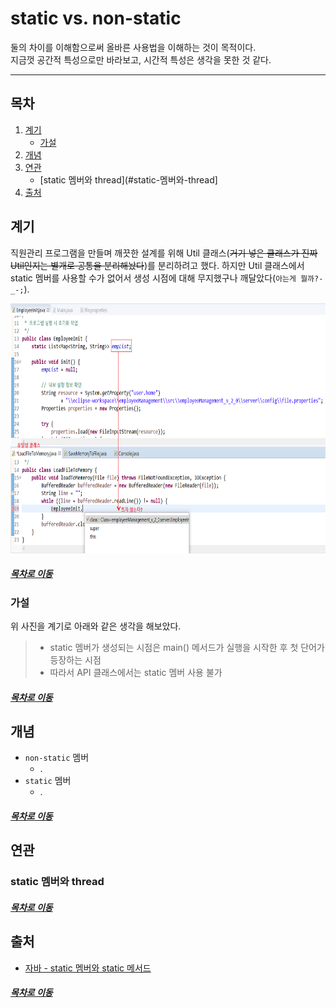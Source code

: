 static vs. non-static
=====
둘의 차이를 이해함으로써 올바른 사용법을 이해하는 것이 목적이다.  
지금껏 공간적 특성으로만 바라보고, 시간적 특성은 생각을 못한 것 같다.
- - -
## 목차
1. [계기](#계기)
	* [가설](#가설)
2. [개념](#개념)
3. [연관](#연관)
	* [static 멤버와 thread](#static-멤버와-thread]
4. [출처](#출처)

## 계기
직원관리 프로그램을 만들며 깨끗한 설계를 위해 Util 클래스(~~거기 넣은 클래스가 진짜 Util인지는 별개로 공통을 분리해놨다~~)를 분리하려고 했다. 하지만 Util 클래스에서 static 멤버를 사용할 수가 없어서 생성 시점에 대해 무지했구나 깨달았다(`아는게 뭘까?-_-;`).

<img src="../../img/static_load_time.png" width="600" height="400"></br>

##### [목차로 이동](#목차)

### 가설
위 사진을 계기로 아래와 같은 생각을 해보았다.

> * static 멤버가 생성되는 시점은 main() 메서드가 실행을 시작한 후 첫 단어가 등장하는 시점
> * 따라서 API 클래스에서는 static 멤버 사용 불가

##### [목차로 이동](#목차)

## 개념
* `non-static` 멤버
	* .
* `static` 멤버
	* .

##### [목차로 이동](#목차)


## 연관

### static 멤버와 thread


##### [목차로 이동](#목차)

## 출처
* [자바 - static 멤버와 static 메서드](https://gmlwjd9405.github.io/2018/08/04/java-static.html)

##### [목차로 이동](#목차)
